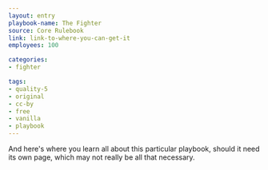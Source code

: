 ```yaml
---
layout: entry
playbook-name: The Fighter
source: Core Rulebook
link: link-to-where-you-can-get-it
employees: 100

categories:
- fighter

tags:
- quality-5
- original
- cc-by
- free
- vanilla
- playbook
---
```


And here's where you learn all about this particular playbook, should it need its own page, which may not really be all that necessary.
